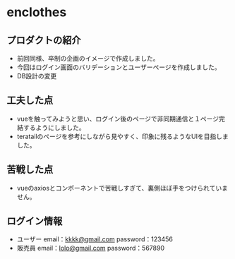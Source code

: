 # enclothes

## プロダクトの紹介
- 前回同様、卒制の企画のイメージで作成しました。
- 今回はログイン画面のバリデーションとユーザーページを作成しました。
- DB設計の変更

## 工夫した点
- vueを触ってみようと思い、ログイン後のページで非同期通信と１ページ完結するようにしました。
- teratailのページを参考にしながら見やすく、印象に残るようなUIを目指しました。

## 苦戦した点
- vueのaxiosとコンポーネントで苦戦しすぎて、裏側ほぼ手をつけられていません。

## ログイン情報
- ユーザー
email：kkkk@gmail.com
password：123456
- 販売員
email：lolo@gmail.com
password：567890